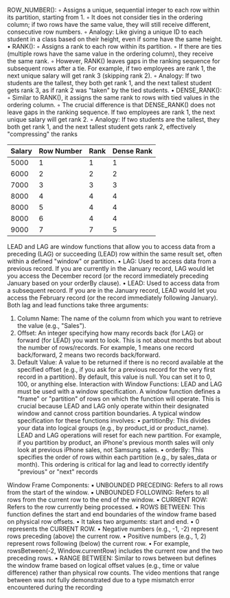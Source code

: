 
ROW_NUMBER():
    ◦ Assigns a unique, sequential integer to each row within its partition, starting from 1.
    ◦ It does not consider ties in the ordering column; if two rows have the same value, they will still receive different, consecutive row numbers.
    ◦ Analogy: Like giving a unique ID to each student in a class based on their height, even if some have the same height.
• RANK():
    ◦ Assigns a rank to each row within its partition.
    ◦ If there are ties (multiple rows have the same value in the ordering column), they receive the same rank.
    ◦ However, RANK() leaves gaps in the ranking sequence for subsequent rows after a tie. For example, if two employees are rank 1, the next unique salary will get rank 3 (skipping rank 2).
    ◦ Analogy: If two students are the tallest, they both get rank 1, and the next tallest student gets rank 3, as if rank 2 was "taken" by the tied students.
• DENSE_RANK():
    ◦ Similar to RANK(), it assigns the same rank to rows with tied values in the ordering column.
    ◦ The crucial difference is that DENSE_RANK() does not leave gaps in the ranking sequence. If two employees are rank 1, the next unique salary will get rank 2.
    ◦ Analogy: If two students are the tallest, they both get rank 1, and the next tallest student gets rank 2, effectively "compressing" the ranks


| Salary | Row Number | Rank | Dense Rank |
|--------|------------|------|------------|
| 5000   | 1          | 1    | 1          |
| 6000   | 2          | 2    | 2          |
| 7000   | 3          | 3    | 3          |
| 8000   | 4          | 4    | 4          |
| 8000   | 5          | 4    | 4          |
| 8000   | 6          | 4    | 4          |
| 9000   | 7          | 7    | 5          |




LEAD and LAG are window functions that allow you to access data from a preceding (LAG) or succeeding (LEAD) row within the same result set, often within a defined "window" or partition.
• LAG: Used to access data from a previous record. If you are currently in the January record, LAG would let you access the December record (or the record immediately preceding January based on your orderBy clause).
• LEAD: Used to access data from a subsequent record. If you are in the January record, LEAD would let you access the February record (or the record immediately following January).
Both lag and lead functions take three arguments:
1. Column Name: The name of the column from which you want to retrieve the value (e.g., "Sales").
2. Offset: An integer specifying how many records back (for LAG) or forward (for LEAD) you want to look. This is not about months but about the number of rows/records. For example, 1 means one record back/forward, 2 means two records back/forward.
3. Default Value: A value to be returned if there is no record available at the specified offset (e.g., if you ask for a previous record for the very first record in a partition). By default, this value is null. You can set it to 0, 100, or anything else.
Interaction with Window Functions: LEAD and LAG must be used with a window specification. A window function defines a "frame" or "partition" of rows on which the function will operate. This is crucial because LEAD and LAG only operate within their designated window and cannot cross partition boundaries.
A typical window specification for these functions involves:
• partitionBy: This divides your data into logical groups (e.g., by product_id or product_name). LEAD and LAG operations will reset for each new partition. For example, if you partition by product, an iPhone's previous month sales will only look at previous iPhone sales, not Samsung sales.
• orderBy: This specifies the order of rows within each partition (e.g., by sales_data or month). This ordering is critical for lag and lead to correctly identify "previous" or "next" records



Window Frame Components:
        ▪ UNBOUNDED PRECEDING: Refers to all rows from the start of the window.
        ▪ UNBOUNDED FOLLOWING: Refers to all rows from the current row to the end of the window.
        ▪ CURRENT ROW: Refers to the row currently being processed.
        ▪ ROWS BETWEEN: This function defines the start and end boundaries of the window frame based on physical row offsets.
            • It takes two arguments: start and end.
            • 0 represents the CURRENT ROW.
            • Negative numbers (e.g., -1, -2) represent rows preceding (above) the current row.
            • Positive numbers (e.g., 1, 2) represent rows following (below) the current row.
            • For example, rowsBetween(-2, Window.currentRow) includes the current row and the two preceding rows.
        ▪ RANGE BETWEEN: Similar to rows between but defines the window frame based on logical offset values (e.g., time or value difference) rather than physical row counts. The video mentions that range between was not fully demonstrated due to a type mismatch error encountered during the recording